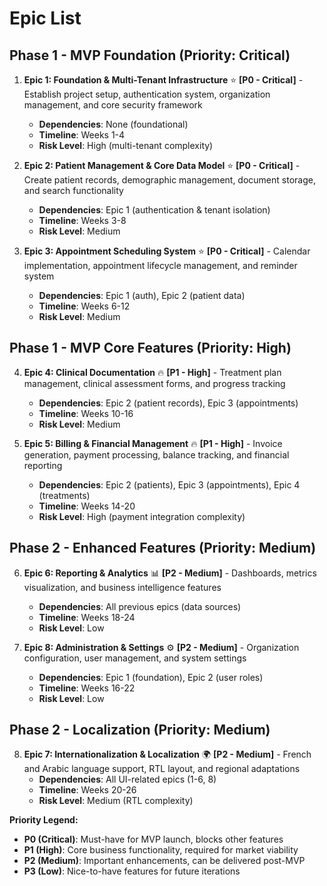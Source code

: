 # Epic List

## Phase 1 - MVP Foundation (Priority: Critical)
1. **Epic 1: Foundation & Multi-Tenant Infrastructure** ⭐ **[P0 - Critical]** - Establish project setup, authentication system, organization management, and core security framework
   - **Dependencies**: None (foundational)
   - **Timeline**: Weeks 1-4
   - **Risk Level**: High (multi-tenant complexity)

2. **Epic 2: Patient Management & Core Data Model** ⭐ **[P0 - Critical]** - Create patient records, demographic management, document storage, and search functionality
   - **Dependencies**: Epic 1 (authentication & tenant isolation)
   - **Timeline**: Weeks 3-8
   - **Risk Level**: Medium

3. **Epic 3: Appointment Scheduling System** ⭐ **[P0 - Critical]** - Calendar implementation, appointment lifecycle management, and reminder system
   - **Dependencies**: Epic 1 (auth), Epic 2 (patient data)
   - **Timeline**: Weeks 6-12
   - **Risk Level**: Medium

## Phase 1 - MVP Core Features (Priority: High)
4. **Epic 4: Clinical Documentation** 🔥 **[P1 - High]** - Treatment plan management, clinical assessment forms, and progress tracking
   - **Dependencies**: Epic 2 (patient records), Epic 3 (appointments)
   - **Timeline**: Weeks 10-16
   - **Risk Level**: Medium

5. **Epic 5: Billing & Financial Management** 🔥 **[P1 - High]** - Invoice generation, payment processing, balance tracking, and financial reporting
   - **Dependencies**: Epic 2 (patients), Epic 3 (appointments), Epic 4 (treatments)
   - **Timeline**: Weeks 14-20
   - **Risk Level**: High (payment integration complexity)

## Phase 2 - Enhanced Features (Priority: Medium)
6. **Epic 6: Reporting & Analytics** 📊 **[P2 - Medium]** - Dashboards, metrics visualization, and business intelligence features
   - **Dependencies**: All previous epics (data sources)
   - **Timeline**: Weeks 18-24
   - **Risk Level**: Low

7. **Epic 8: Administration & Settings** ⚙️ **[P2 - Medium]** - Organization configuration, user management, and system settings
   - **Dependencies**: Epic 1 (foundation), Epic 2 (user roles)
   - **Timeline**: Weeks 16-22
   - **Risk Level**: Low

## Phase 2 - Localization (Priority: Medium)
8. **Epic 7: Internationalization & Localization** 🌍 **[P2 - Medium]** - French and Arabic language support, RTL layout, and regional adaptations
   - **Dependencies**: All UI-related epics (1-6, 8)
   - **Timeline**: Weeks 20-26
   - **Risk Level**: Medium (RTL complexity)

**Priority Legend:**
- **P0 (Critical)**: Must-have for MVP launch, blocks other features
- **P1 (High)**: Core business functionality, required for market viability
- **P2 (Medium)**: Important enhancements, can be delivered post-MVP
- **P3 (Low)**: Nice-to-have features for future iterations
